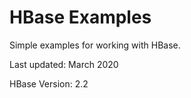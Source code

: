 # HBase Examples

Simple examples for working with HBase.

Last updated: March 2020

HBase Version: 2.2